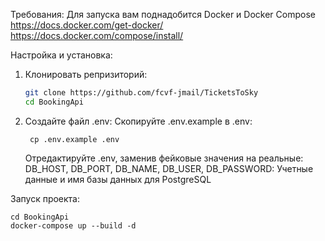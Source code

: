 Требования:
  Для запуска вам поднадобится Docker и Docker Compose 
  https://docs.docker.com/get-docker/
  https://docs.docker.com/compose/install/
      
Настройка и установка:
  1) Клонировать репризиторий:
     ```bash
     git clone https://github.com/fcvf-jmail/TicketsToSky
     cd BookingApi
     ```
  2) Создайте файл .env:
     Скопируйте .env.example в .env:
     ```
      cp .env.example .env
     ```
     Отредактируйте .env, заменив фейковые значения на реальные:
       DB_HOST, DB_PORT, DB_NAME, DB_USER, DB_PASSWORD: Учетные данные и имя базы данных для PostgreSQL


Запуск проекта:
  ```
  cd BookingApi
  docker-compose up --build -d
  ```
